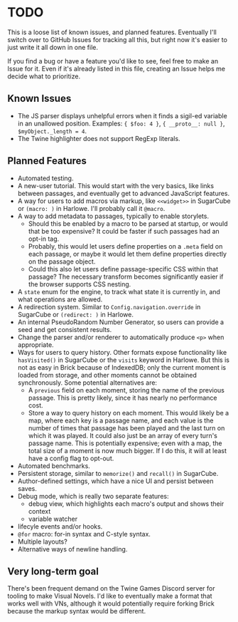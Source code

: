 # TODO

This is a loose list of known issues, and planned features.
Eventually I'll switch over to GitHub Issues for tracking all this,
but right now it's easier to just write it all down in one file.

If you find a bug or have a feature you'd like to see, feel free to make an Issue for it.
Even if it's already listed in this file, creating an Issue helps me decide what to prioritize.

## Known Issues

- The JS parser displays unhelpful errors when it finds a sigil-ed variable in an unallowed position.
  Examples: `{ $foo: 4 }`, `{ __proto__: null }`, `$myObject._length = 4`.
- The Twine highlighter does not support RegExp literals.

## Planned Features

- Automated testing.
- A new-user tutorial. This would start with the very basics, like links between passages, and eventually get to advanced JavaScript features.
- A way for users to add macros via markup, like `<<widget>>` in SugarCube or `(macro: )` in Harlowe.
  I'll probably call it `@macro`.
- A way to add metadata to passages, typically to enable storylets.
  - Should this be enabled by a macro to be parsed at startup, or would that be too expensive?
    It could be faster if such passages had an opt-in tag.
  - Probably, this would let users define properties on a `.meta` field on each passage,
    or maybe it would let them define properties directly on the passage object.
  - Could this also let users define passage-specific CSS within that passage?
    The necessary transform becomes significantly easier if the browser supports CSS nesting.
- A `state` enum for the engine, to track what state it is currently in, and what operations are allowed.
- A redirection system. Similar to `Config.navigation.override` in SugarCube or `(redirect: )` in Harlowe.
- An internal PseudoRandom Number Generator, so users can provide a seed and get consistent results.
- Change the parser and/or renderer to automatically produce `<p>` when appropriate.
- Ways for users to query history.
  Other formats expose functionality like `hasVisited()` in SugarCube or the `visits` keyword in Harlowe.
  But this is not as easy in Brick because of IndexedDB;
  only the current moment is loaded from storage, and other moments cannot be obtained synchronously.
  Some potential alternatives are:
  - A `previous` field on each moment, storing the name of the previous passage.
    This is pretty likely, since it has nearly no performance cost.
  - Store a way to query history on each moment.
    This would likely be a map, where each key is a passage name,
    and each value is the number of times that passage has been played and the last turn on which it was played.
    It could also just be an array of every turn's passage name.
    This is potentially expensive;
    even with a map, the total size of a moment is now much bigger.
    If I do this, it will at least have a config flag to opt-out.
- Automated benchmarks.
- Persistent storage, similar to `memorize()` and `recall()` in SugarCube.
- Author-defined settings, which have a nice UI and persist between saves.
- Debug mode, which is really two separate features:
  - debug view, which highlights each macro's output and shows their context
  - variable watcher
- lifecyle events and/or hooks.
- `@for` macro: for-in syntax and C-style syntax.
- Multiple layouts?
- Alternative ways of newline handling.

## Very long-term goal

There's been frequent demand on the Twine Games Discord server for tooling to make Visual Novels.
I'd like to eventually make a format that works well with VNs, although it would potentially require forking Brick because the markup syntax would be different.
